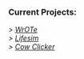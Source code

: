 ### Current Projects:
   *>* _[WrOTe](http://richtercamden.github.io/languages/python/pages/wrote/index.html)_
   </br>
   *>* _[Lifesim](http://richtercamden.github.io/languages/python/pages/lifesim/index.html)_
   </br>
   *>* _[Cow Clicker](http://richtercamden.github.io/languages/python/pages/clicker/index.html)_
